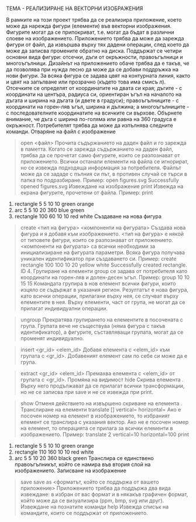 ТЕМА - РЕАЛИЗИРАНЕ НА ВЕКТОРНИ ИЗОБРАЖЕНИЯ

В рамките на този проект трябва да се реализира приложение, което може да нарежда фигури (елементи) във векторни изображения. Фигурите могат да се припокриват, т.е. могат да бъдат в различни слоеве на изображението. Приложението трябва да може да зарежда фигури от файл, да извършва върху тях дадени операции, след което да може да записва промените обратно на диска.
Поддържат се четири основни вида фигури: отсечки, дъги от окръжности, правоъгълници и многоъгълници. Дизайнът на приложението обаче трябва да е такъв, че да позволява при нужда лесно да може да се добави поддръжка на нови фигури. За всяка фигура се задава цвят на контурната линия, както и цвят на запълване или прозрачно (където това има смисъ л).
Отсечките се определят от координатите на двата си края; дъгите - с координати на центъра, радиуса си, ориентиран ъгъл на началото на дъгата и ширина на дъгата (и двете в градуси); правоъгълниците  - с координати на горен-ляв ъгъл, ширина и дължина; а многоъгълниците - с последователните координатите на всичките си върхове. Обърнете внимание, че дъга с ширина по-голяма или равна на 360 градуса е окръжност.
Потребителят трябва да може да изпълнява следните команди.
Отваряне на файл с изображение
> open <файл>
Прочита съдържанието на даден файл и го зарежда в паметта. Когато се зарежда съдържанието на даден файл, трябва да се прочетат само фигурите, които се разпознават от приложението. Всички останали елементи на файла се игнорират, но се извежда подходяща информация за потребителя. 
Файлът може да се зададе с пълния си път, в противен случай се търси в папка по подразбиране.
Пример:
> open figures.svg
Successfully opened figures.svg
Извеждане на изображение
> print 
Извежда на екрана фигурите, прочетени от файла. 
Пример:
> print
1.	rectangle 5 5 10 10 green orange
2.	arc 5 5 10 20 360 blue green
3.	rectangle 100 60 10 10 red white
Създаване на нова фигура
> create <тип на фигура> <компоненти на фигурата>
Създава нова фигура и я добавя към изображението.
<тип на фигура> е някой от типовете фигури, които се разпознават от приложението. 
<компоненти на фигурата> са всички необходими за инициализиране на фигурата параметри. Всяка фигура получава уникален идентификатор при създаването си.
Пример:
> create rectangle 100 100 10 20 yellow white
Successfully created rectangle. ID 4.
Групиране на елементи
> group <region>
<region> се задава от потребителя като координати на горен-ляв и долен-десен ъгъл.
Пример:
> group 10 10 15 15
Командата групира в нов елемент всички фигури, които изцяло се съдържат в указания регион. Резултатът е нова фигура, като всички операции, прилагани върху нея,  се случват върху елементите в нея. Върху елементи, част от група, не могат да се прилагат индивидуални операции.

> ungroup <id>
Прекратява групирането на елементите в посочената с <id> група. Групата вече не съществува (няма фигура с такъв идентификатор), а фигурите, съставляващи групата, могат да се променят индивидуално.

> insert <gr_id> <elem_id>
Добавя елемента с <elem_id> към групата с <gr_id>. Добавеният елемент сам по себе си може да е група.

> extract <gr_id> <elem_id>
Премахва елемента с <elem_id> от групата с <gr_id>. 
Промяна на видимост
> hide <id>
Скрива елемента <id>. Върху него продължават да се прилагат всички трансформации, но не се записва при save и не се извежда при print.

> show <id>
Отменя действието на извършено скриване на елемента <id>. 
Транслиране на елементи
> translate [<id>] vertical=<v> horizontal=<h>
Ако е посочен номер на елемент в изображението, то избраният елемент се транслира с указания вектор. Ако не е посочен номер на елемент, то операцията се прилага за всички елементи в изображението.
Пример:
> translate 2 vertical=10 horizontal=100
> print
1.	rectangle 5 5 10 10 green orange
2.	rectangle 110 160 10 10 red white
3.	arc 5 5 10 20 360 black green
Транслира се единствено правоъгълникът, който се намира във втория слой на изображението.
Записване на изображение
> save
> save as <форматът, който се поддържа от вашето приложение>
Приложението трябва да поддържа два вида извеждане: в избран от вас формат и в някакъв графичен формат, който може да се визуализира (ppm, bmp, svg или друг).
Извеждане на познатите команди
> help
Извежда списък на командите, които се поддържат от приложението.
